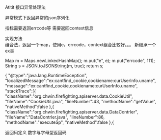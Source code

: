 Atitit 接口异常处理法

异常模式下返回异常的json序列化

指标需要返回errcode等
需要返回context信息

实现方法  
组合法，返回一个map，使用e，errcode，context组合比较好。。。
新继承一个ex类



Map m = Maps.newLinkedHashMap();
m.put("e", e);
m.put("errcode", 111);
String s = JSON.toJSONString(m, true);
return s;


{
	"@type":"java.lang.RuntimeException",
	"localizedMessage":"ex:cantfind_cookie,cookiename:curUserInfo.uname",
	"message":"ex:cantfind_cookie,cookiename:curUserInfo.uname",
	"stackTrace":[{
		"className":"org.chwin.firefighting.apiserver.data.CookieUtil",
		"fileName":"CookieUtil.java",
		"lineNumber":43,
		"methodName":"getValue",
		"nativeMethod":false
	},{
		"className":"org.chwin.firefighting.apiserver.data.DataContrler",
		"fileName":"DataContrler.java",
		"lineNumber":86,
		"methodName":"executeSp",
		"nativeMethod":false
	},{

返回码定义  数字与字母型返回码
